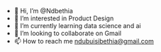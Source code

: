 - 👋 Hi, I’m @Ndbethia
- 👀 I’m interested in Product Design
- 🌱 I’m currently learning data science and ai
- 💞️ I’m looking to collaborate on Gmail
- 📫 How to reach me ndubuisibethia@gmail.com

<!---
Ndbethia/Ndbethia is a ✨ special ✨ repository because its `README.md` (this file) appears on your GitHub profile.
You can click the Preview link to take a look at your changes.
--->
